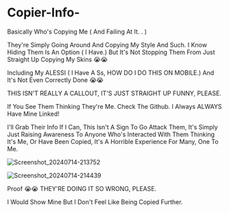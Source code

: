 # Copier-Info-

Basically Who's Copying Me ( And Failing At It. . ) 


They're Simply Going Around And Copying My Style And Such. I Know Hiding Them Is An Option ( I Have.) But It's Not Stopping Them From Just Straight Up Copying My Skins 😭😭 

Including My ALESSI ( I Have A Ss, HOW DO I DO THIS ON MOBILE.) And It's Not Even Correctly Done 😭😭

THIS ISN'T REALLY A CALLOUT, IT'S JUST STRAIGHT UP FUNNY, PLEASE. 

If You See Them Thinking They're Me. Check The Github. I Always ALWAYS Have Mine Linked! 

I'll Grab Their Info If I Can, This Isn't A Sign To Go Attack Them, It's Simply Just Raising Awareness To Anyone Who's Interacted With Them Thinking It's Me, Or Have Been Copied, It's A Horrible Experience For Many, One To Me. 

![Screenshot_20240714-213752](https://github.com/user-attachments/assets/098301d0-e454-4f01-bcc3-0e2ee381fb76)

![Screenshot_20240714-214439](https://github.com/user-attachments/assets/6ec600bd-3a4e-4e75-a6b4-c2aaa1f9558f)

Proof 😭😭 THEY'RE DOING IT SO WRONG, PLEASE. 

I Would Show Mine But I Don't Feel Like Being Copied Further. 
